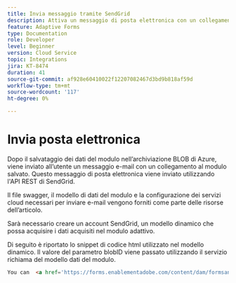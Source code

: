 ```yaml
---
title: Invia messaggio tramite SendGrid
description: Attiva un messaggio di posta elettronica con un collegamento al modulo salvato
feature: Adaptive Forms
type: Documentation
role: Developer
level: Beginner
version: Cloud Service
topic: Integrations
jira: KT-8474
duration: 41
source-git-commit: af928e60410022f12207082467d3bd9b818af59d
workflow-type: tm+mt
source-wordcount: '117'
ht-degree: 0%

---
```


# Invia posta elettronica

Dopo il salvataggio dei dati del modulo nell’archiviazione BLOB di Azure, viene inviato all’utente un messaggio e-mail con un collegamento al modulo salvato. Questo messaggio di posta elettronica viene inviato utilizzando l&#39;API REST di SendGrid.

Il file swagger, il modello di dati del modulo e la configurazione dei servizi cloud necessari per inviare e-mail vengono forniti come parte delle risorse dell’articolo.

Sarà necessario creare un account SendGrid, un modello dinamico che possa acquisire i dati acquisiti nel modulo adattivo.


Di seguito è riportato lo snippet di codice html utilizzato nel modello dinamico. Il valore del parametro blobID viene passato utilizzando il servizio richiama del modello dati del modulo.

```html
You can  <a href='https://forms.enablementadobe.com/content/dam/formsanddocuments/azureportalstorage/creditcardapplication/jcr:content?wcmmode=disabled&ampguid={{blobID}}'>access your application here</a> and complete it.
```



